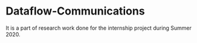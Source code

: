 # Dataflow-Communications
It is a part of research work done for the internship project during Summer 2020.
